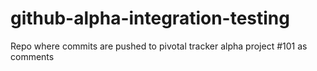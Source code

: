 github-alpha-integration-testing
================================

Repo where commits are pushed to pivotal tracker alpha project #101 as comments